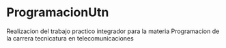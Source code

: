 # ProgramacionUtn
Realizacion del trabajo practico integrador para la materia Programacion de la carrera tecnicatura en telecomunicaciones
